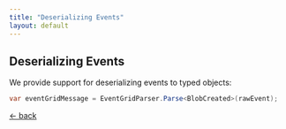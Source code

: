 ```yaml
---
title: "Deserializing Events"
layout: default
---
```


## Deserializing Events
We provide support for deserializing events to typed objects:

```csharp
var eventGridMessage = EventGridParser.Parse<BlobCreated>(rawEvent);
```

[&larr; back](/arcus.eventgrid)
